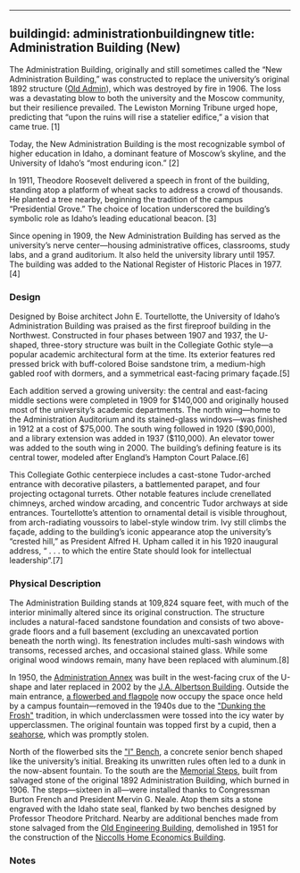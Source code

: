 ---

buildingid: administrationbuildingnew
title: Administration Building (New)
------------------------------------

The Administration Building, originally and still sometimes called the “New Administration Building,” was constructed to replace the university’s original 1892 structure ([Old Admin](/digital/campus/buildings/administrationbuildingold)), which was destroyed by fire in 1906. The loss was a devastating blow to both the university and the Moscow community, but their resilience prevailed. The Lewiston Morning Tribune urged hope, predicting that “upon the ruins will rise a statelier edifice,” a vision that came true. [1]  

Today, the New Administration Building is the most recognizable symbol of higher education in Idaho, a dominant feature of Moscow’s skyline, and the University of Idaho’s “most enduring icon.” [2]

In 1911, Theodore Roosevelt delivered a speech in front of the building, standing atop a platform of wheat sacks to address a crowd of thousands. He planted a tree nearby, beginning the tradition of the campus “Presidential Grove.” The choice of location underscored the building’s symbolic role as Idaho’s leading educational beacon. [3]

Since opening in 1909, the New Administration Building has served as the university’s nerve center—housing administrative offices, classrooms, study labs, and a grand auditorium. It also held the university library until 1957. The building was added to the National Register of Historic Places in 1977. [4]


### Design
Designed by Boise architect John E. Tourtellotte, the University of Idaho’s Administration Building was praised as the first fireproof building in the Northwest. Constructed in four phases between 1907 and 1937, the U-shaped, three-story structure was built in the Collegiate Gothic style—a popular academic architectural form at the time. Its exterior features red pressed brick with buff-colored Boise sandstone trim, a medium-high gabled roof with dormers, and a symmetrical east-facing primary façade.[5]  

Each addition served a growing university: the central and east-facing middle sections were completed in 1909 for \$140,000 and originally housed most of the university’s academic departments. The north wing—home to the Administration Auditorium and its stained-glass windows—was finished in 1912 at a cost of \$75,000. The south wing followed in 1920 (\$90,000), and a library extension was added in 1937 (\$110,000). An elevator tower was added to the south wing in 2000.
The building’s defining feature is its central tower, modeled after England’s Hampton Court Palace.[6]  

 This Collegiate Gothic centerpiece includes a cast-stone Tudor-arched entrance with decorative pilasters, a battlemented parapet, and four projecting octagonal turrets. Other notable features include crenellated chimneys, arched window arcading, and concentric Tudor archways at side entrances. Tourtellotte’s attention to ornamental detail is visible throughout, from arch-radiating voussoirs to label-style window trim. Ivy still climbs the façade, adding to the building’s iconic appearance atop the university’s “crested hill,” as President Alfred H. Upham called it in his 1920 inaugural address, “ . . . to which the entire State should look for intellectual leadership”.[7]

### Physical Description
The Administration Building stands at 109,824 square feet, with much of the interior minimally altered since its original construction. The structure includes a natural-faced sandstone foundation and consists of two above-grade floors and a full basement (excluding an unexcavated portion beneath the north wing). Its fenestration includes multi-sash windows with transoms, recessed arches, and occasional stained glass. While some original wood windows remain, many have been replaced with aluminum.[8]

In 1950, the [Administration Annex](/digital/campus/items/campus02304) was built in the west-facing crux of the U-shape and later replaced in 2002 by the [J.A. Albertson Building](/digital/campus/buildings/albertsonbuilding). Outside the main entrance, [a flowerbed and flagpole](/digital/campus/items/campus02182)  now occupy the space once held by a campus fountain—removed in the 1940s due to the ["Dunking the Frosh"](/digital/campus/items/campus00161) tradition, in which underclassmen were tossed into the icy water by upperclassmen. The original fountain was topped first by a cupid, then a [seahorse](digital/campus/items/campus00162), which was promptly stolen.  

North of the flowerbed sits the  ["I" Bench](/digital/campus/items/campus00022), a concrete senior bench shaped like the university’s initial. Breaking its unwritten rules often led to a dunk in the now-absent fountain. To the south are the [Memorial Steps](/digital/campus/items/campus03039), built from salvaged stone of the original 1892 Administration Building, which burned in 1906. The steps—sixteen in all—were installed thanks to Congressman Burton French and President Mervin G. Neale. Atop them sits a stone engraved with the Idaho state seal, flanked by two benches designed by Professor Theodore Pritchard. Nearby are additional benches made from stone salvaged from the [Old Engineering Building](/digital/campus/buildings/engineeringbuildingold), demolished in 1951 for the construction of the [Niccolls Home Economics Building](/digital/campus/buildings/niccollshomeeconomicsbuilding).



[def]: /digital/campus/buildings/albertsonbuilding

### Notes 
[^1]:  Nathan J. Moody, “National Register of Historic Places—Registration Form: The University of Idaho Historic District,” initial submission to Idaho SHPO, unpublished, University of Idaho, Moscow, Idaho, May 7, 2025, 17.  
[^2]: Ibid.  
[^3]: Ibid.   
[^4]: Ibid.    
[^5]: Ibid, 16.  
[^6]: Ibid.   
[^7]: Ibid.   
[^8]: Ibid, 17.  